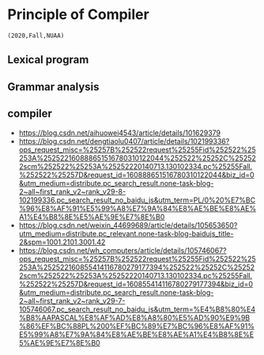 # Principle of Compiler
    (2020,Fall,NUAA)
## Lexical program
## Grammar analysis
## compiler
- https://blog.csdn.net/aihuowei4543/article/details/101629379
- https://blog.csdn.net/dengtiaolu0407/article/details/102199336?ops_request_misc=%25257B%252522request%25255Fid%252522%25253A%252522160888651516780310122044%252522%25252C%252522scm%252522%25253A%25252220140713.130102334.pc%25255Fall.%252522%25257D&request_id=160888651516780310122044&biz_id=0&utm_medium=distribute.pc_search_result.none-task-blog-2~all~first_rank_v2~rank_v29-8-102199336.pc_search_result_no_baidu_js&utm_term=PL/0%20%E7%BC%96%E8%AF%91%E5%99%A8%E7%9A%84%E8%AE%BE%E8%AE%A1%E4%B8%8E%E5%AE%9E%E7%8E%B0
-  https://blog.csdn.net/weixin_44699689/article/details/105653650?utm_medium=distribute.pc_relevant.none-task-blog-baidujs_title-2&spm=1001.2101.3001.42
- https://blog.csdn.net/wh_computers/article/details/105746067?ops_request_misc=%25257B%252522request%25255Fid%252522%25253A%252522160855414116780279177394%252522%25252C%252522scm%252522%25253A%25252220140713.130102334.pc%25255Fall.%252522%25257D&request_id=160855414116780279177394&biz_id=0&utm_medium=distribute.pc_search_result.none-task-blog-2~all~first_rank_v2~rank_v29-7-105746067.pc_search_result_no_baidu_js&utm_term=%E4%B8%80%E4%B8%AAPASCAL%E8%AF%AD%E8%A8%80%E5%AD%90%E9%9B%86%EF%BC%88PL%200%EF%BC%89%E7%BC%96%E8%AF%91%E5%99%A8%E7%9A%84%E8%AE%BE%E8%AE%A1%E4%B8%8E%E5%AE%9E%E7%8E%B0
